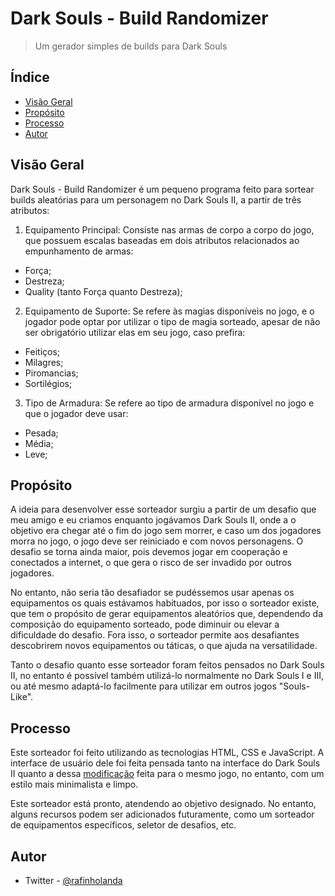 # Dark Souls - Build Randomizer

> Um gerador simples de builds para Dark Souls

## Índice

- [Visão Geral](#visão-geral)
- [Propósito](#propósito)
- [Processo](#processo)
- [Autor](#autor)

## Visão Geral

Dark Souls - Build Randomizer é um pequeno programa feito para sortear builds aleatórias para um personagem no Dark Souls II, a partir de três atributos: 

1. Equipamento Principal: Consiste nas armas de corpo a corpo do jogo, que possuem escalas baseadas em dois atributos relacionados ao empunhamento de armas:

- Força;
- Destreza;
- Quality (tanto Força quanto Destreza);

2. Equipamento de Suporte: Se refere às magias disponíveis no jogo, e o jogador pode optar por utilizar o tipo de magia sorteado, apesar de não ser obrigatório utilizar elas em seu jogo, caso prefira:

- Feitiços;
- Milagres;
- Piromancias;
- Sortilégios;

3. Tipo de Armadura: Se refere ao tipo de armadura disponível no jogo e que o jogador deve usar:

- Pesada;
- Média;
- Leve;

## Propósito

A ideia para desenvolver esse sorteador surgiu a partir de um desafio que meu amigo e eu criamos enquanto jogávamos Dark Souls II, onde a o objetivo era chegar até o fim do jogo sem morrer, e caso um dos jogadores morra no jogo, o jogo deve ser reiniciado e com novos personagens. O desafio se torna ainda maior, pois devemos jogar em cooperação e conectados a internet, o que gera o risco de ser invadido por outros jogadores.

No entanto, não seria tão desafiador se pudéssemos usar apenas os equipamentos os quais estávamos habituados, por isso o sorteador existe, que tem o propósito de gerar equipamentos aleatórios que, dependendo da composição do equipamento sorteado, pode diminuir ou elevar a dificuldade do desafio. Fora isso, o sorteador permite aos desafiantes descobrirem novos equipamentos ou táticas, o que ajuda na versatilidade.

Tanto o desafio quanto esse sorteador foram feitos pensados no Dark Souls II, no entanto é possível também utilizá-lo normalmente no Dark Souls I e III, ou até mesmo adaptá-lo facilmente para utilizar em outros jogos "Souls-Like".

## Processo

Este sorteador foi feito utilizando as tecnologias HTML, CSS e JavaScript. A interface de usuário dele foi feita pensada tanto na interface do Dark Souls II quanto a dessa [modificação](https://www.nexusmods.com/darksouls2/mods/119) feita para o mesmo jogo, no entanto, com um estilo mais minimalista e limpo.

Este sorteador está pronto, atendendo ao objetivo designado. No entanto, alguns recursos podem ser adicionados futuramente, como um sorteador de equipamentos específicos, seletor de desafios, etc.

## Autor

- Twitter - [@rafinholanda](https://twitter.com/rafinholanda)
